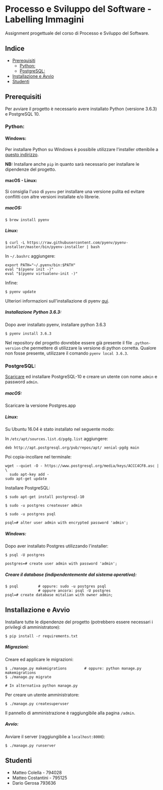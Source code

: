 Processo e Sviluppo del Software - Labelling Immagini
=====================================================

Assignment progettuale del corso di Processo e Sviluppo del Software.

Indice
------
  * [Prerequisiti](#prerequisiti)
     * [Python:](#python)
     * [PostgreSQL:](#postgresql)
  * [Installazione e Avvio](#installazione-e-avvio)
  * [Studenti](#studenti)

Prerequisiti
------------

Per avviare il progetto è necessario avere installato Python (versione 3.6.3) e PostgreSQL 10.

### Python:

#### Windows:

Per installare Python su Windows è possibile utilizzare l'installer ottenibile a [questo indirizzo](https://www.python.org/downloads/).

**NB:** Installare anche `pip` in quanto sarà necessario per installare le dipendenze del progetto.


#### macOS - Linux:

Si consiglia l'uso di `pyenv` per installare una versione pulita ed evitare conflitti con altre versioni installate e/o librerie.

##### macOS:

```
$ brew install pyenv
```

##### Linux:

```
$ curl -L https://raw.githubusercontent.com/pyenv/pyenv-installer/master/bin/pyenv-installer | bash
```

In `~/.bashrc` aggiungere:

```
export PATH="~/.pyenv/bin:$PATH"
eval "$(pyenv init -)"
eval "$(pyenv virtualenv-init -)"
```

Infine:

```
$ pyenv update
```

Ulteriori informazioni sull'installazione di pyenv [qui](https://github.com/pyenv/pyenv-installer).

##### Installazione Python 3.6.3:

Dopo aver installato pyenv, installare python 3.6.3
```
$ pyenv install 3.6.3
```
Nel repository del progetto dovrebbe essere già presente il file `.python-version` che permettere di utilizzare la versione di python corretta. Qualore non fosse presente, utilizzare il comando `pyenv local 3.6.3`.


### PostgreSQL:
[Scaricare](https://www.postgresql.org/download/) ed installare PostgreSQL-10 e creare un utente con nome `admin` e password `admin`.

##### macOS:
Scaricare la versione Postgres.app

##### Linux:

Su Ubuntu 16.04 è stato installato nel seguente modo:

In `/etc/apt/sources.list.d/pgdg.list` aggiungere:
```
deb http://apt.postgresql.org/pub/repos/apt/ xenial-pgdg main
```

Poi copia-incollare nel terminale:
```
wget --quiet -O - https://www.postgresql.org/media/keys/ACCC4CF8.asc | \
  sudo apt-key add -
sudo apt-get update
```

Installare PostgreSQL:
```
$ sudo apt-get install postgresql-10
```


```
$ sudo -u postgres createuser admin

$ sudo -u postgres psql

psql=# alter user admin with encrypted password 'admin';
```

##### Windows:
Dopo aver installato Postgres utilizzando l'installer:
```
$ psql -U postgres

postgres=# create user admin with password 'admin';
```

##### Creare il database (indipendentemente dal sistema operativo):

```
$ psql         # oppure: sudo -u postgres psql
               # oppure ancora: psql -U postgres
psql=# create database mitalian with owner admin;
```

Installazione e Avvio
-------------

Installare tutte le dipendenze del progetto (potrebbero essere necessari i privilegi di amministratore):
```
$ pip install -r requirements.txt
```


##### Migrazioni:

Creare ed applicare le migrazioni:
```
$ ./manage.py makemigrations        # oppure: python manage.py makemigrations
$ ./manage.py migrate

# In alternativa python manage.py
```

Per creare un utente amministratore:
```
$ ./manage.py createsuperuser
```
Il pannello di amministrazione è raggiungibile alla pagina `/admin`.

##### Avvio:

Avviare il server (raggiungibile a `localhost:8000`):
```
$ ./manage.py runserver
```


Studenti
--------

   * Matteo Colella - 794028
   * Matteo Costantini - 795125
   * Dario Gerosa 793636
